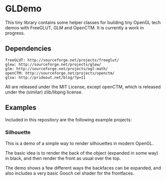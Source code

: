# GLDemo #

This tiny library contains some helper classes for building tiny OpenGL tech demos with FreeGLUT, GLM and OpenCTM. It is currently a work in progress.
 
## Dependencies ##

    freeGLUT: http://sourceforge.net/projects/freeglut/
    glew: http://sourceforge.net/projects/glew/
    glm: http://sourceforge.net/projects/ogl-math/
    openCTM: http://sourceforge.net/projects/openctm/
    glsw: http://prideout.net/blog/?p=11

All are released under the MIT License, except openCTM, which is released under the (similar) zlib/libpng license.

## Examples ##

Included in this repository are the following example projects:

### Silhouette ###

This is a demo of a simple way to render silhouettes in modern OpenGL.

The basic idea is to render the back of the object (expanded in some way) in black, and then render the front as usual over the top.

The demo shows a few different ways the backfaces can be expanded, and also includes a very basic Gooch cel shader for the frontfaces.
